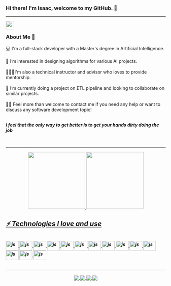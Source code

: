 ### Hi there! I'm Isaac, welcome to my GitHub. 🌱
<hr />
  <a href="mailto:isaacnewtoneee@gmail.com">
  <img align="left" width="26px" src="https://cdn.jsdelivr.net/npm/simple-icons@v3/icons/gmail.svg" />
  </a>
<br/>

### About Me 🌱

💻 I'm a full-stack developer with a Master's degree in Artificial Intelligence.</br></br>
👀 I’m interested in designing algorithms for various AI projects.</br></br>
👨🏼‍💻I'm also a technical instructor and advisor who loves to provide mentorship.</br></br>
💞️ I’m currently doing a project on ETL pipeline and looking to collaborate on similar projects.</br></br>
👋💬 Feel more than welcome to contact me if you need any help or want to discuss any software development topic!</br></br>

<b><i> I feel that the only way to get better is to get your hands dirty doing the job
  
<br/>
<hr />
  
<div align="center">
  <a href="https://github.com/isaacnewt">
  <img height="180cm" src="https://github-readme-stats.vercel.app/api?username=isaacnewt&show_icons=true&count_private=true&theme=dark&show_owner=true">
  <img height="180cm" src="https://github-readme-stats.vercel.app/api/top-langs/?username=isaacnewt&layout=compact&langs_count=10&theme=gradient))">
</div>


## ⚡ Technologies I love and use

<div style="display: inline_block"><br>
  <img align="center" alt="js" height="30" width="40" src="https://user-images.githubusercontent.com/53093640/217236491-18f342ae-4e18-455a-a7e7-8614e3ca2677.png">
  <img align="center" alt="js" height="30" width="40" src="https://user-images.githubusercontent.com/53093640/217236524-3659b513-7a8e-4e47-84e3-3bd1c4a3dd2d.png">
  <img align="center" alt="js" height="30" width="40" src="https://user-images.githubusercontent.com/53093640/217236578-78d66fbb-91f7-4772-b216-fbd03f26cf11.png">
  <img align="center" alt="js" height="30" width="40" src="https://user-images.githubusercontent.com/53093640/217236611-a8f0de45-75ac-45f3-9882-3d416ebfef19.png">
  <img align="center" alt="js" height="30" width="40" src="https://user-images.githubusercontent.com/53093640/218219177-4bc0b7fd-a056-42a6-9554-ec207d7e5864.png">
  <img align="center" alt="js" height="30" width="40" src="https://user-images.githubusercontent.com/53093640/218219172-3f832274-a3b9-4661-a5a3-4f2877161f9c.png">
  <img align="center" alt="js" height="30" width="40" src="https://user-images.githubusercontent.com/53093640/218219130-a654a926-7ee2-4df7-adbf-aab61e6e52ba.png">
  <img align="center" alt="js" height="30" width="40" src="https://user-images.githubusercontent.com/53093640/218219125-49db5dec-1e56-4d48-9107-61ef66691c97.png">
  <img align="center" alt="js" height="30" width="40" src="https://user-images.githubusercontent.com/53093640/218219123-2424c9c2-bd94-4174-935f-2c4d6c0dc3db.png">
  <img align="center" alt="js" height="30" width="40" src="https://user-images.githubusercontent.com/53093640/218219063-900039e3-dea2-427e-92f6-d94267c67861.png">
  <img align="center" alt="js" height="30" width="40" src="https://user-images.githubusercontent.com/53093640/218219131-ff0d5e29-1b19-4e28-ac76-34c6255fa6c7.png">
  <img align="center" alt="js" height="30" width="40" src="https://user-images.githubusercontent.com/53093640/218219173-a3e8687c-2624-40ff-8e73-47f814401359.png">
  <img align="center" alt="js" height="30" width="40" src="https://user-images.githubusercontent.com/53093640/218219041-125e229d-871e-4bfa-878a-e469d297cd56.png">
  <img align="center" alt="js" height="30" width="40" src="https://user-images.githubusercontent.com/53093640/218219128-f645d3c4-5ce7-4886-8fd8-363408ed7325.png">
</div>
  
<br/>
<hr />
  
<div align="center"> 
<a href="https://github.com/isaacnewt/Car-Price-Prediction">
  <img align="center" src="https://github-readme-stats.vercel.app/api/pin/?username=isaacnewt&repo=Car-Price-Prediction" />
</a>
<a href="https://github.com/isaacnewt/">
  <img align="center" src="https://github-readme-stats.vercel.app/api/pin/?username=isaacnewt&repo=Robotic_manipulator_arm" />
</a>
<a href="https://github.com/isaacnewt/ETL_pipeline_for_ecommerce_clickstream">
  <img align="center" src="https://github-readme-stats.vercel.app/api/pin/?username=isaacnewt&repo=ETL_pipeline_for_ecommerce_clickstream" />
</a>
<a href="https://github.com/isaacnewt/selective_search">
  <img align="center" src="https://github-readme-stats.vercel.app/api/pin/?username=isaacnewt&repo=selective_search" />
</a>
</div>
  
<!---
--->

<!---
isaacnewt/isaacnewt is a ✨ special ✨ repository because its `README.md` (this file) appears on your GitHub profile.
You can click the Preview link to take a look at your changes. 
&hide=stars,commits,prs,issues,contribs
--->
